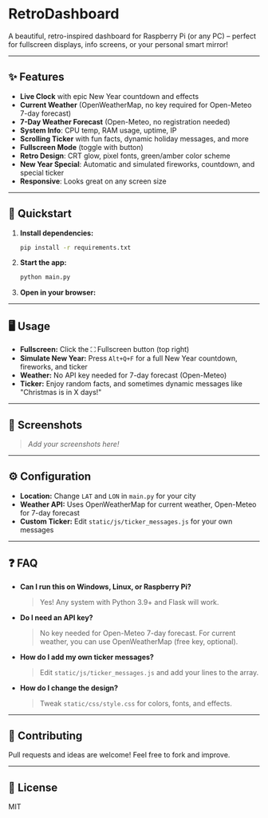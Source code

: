 # RetroDashboard

A beautiful, retro-inspired dashboard for Raspberry Pi (or any PC) – perfect for fullscreen displays, info screens, or your personal smart mirror!

---

## ✨ Features
- **Live Clock** with epic New Year countdown and effects
- **Current Weather** (OpenWeatherMap, no key required for Open-Meteo 7-day forecast)
- **7-Day Weather Forecast** (Open-Meteo, no registration needed)
- **System Info**: CPU temp, RAM usage, uptime, IP
- **Scrolling Ticker** with fun facts, dynamic holiday messages, and more
- **Fullscreen Mode** (toggle with button)
- **Retro Design**: CRT glow, pixel fonts, green/amber color scheme
- **New Year Special**: Automatic and simulated fireworks, countdown, and special ticker
- **Responsive**: Looks great on any screen size

---

## 🚀 Quickstart

1. **Install dependencies:**
   ```bash
   pip install -r requirements.txt
   ```
2. **Start the app:**
   ```bash
   python main.py
   ```
3. **Open in your browser:**
   

---

## 🖥️ Usage
- **Fullscreen:** Click the ⛶ Fullscreen button (top right)
- **Simulate New Year:** Press `Alt+Q+F` for a full New Year countdown, fireworks, and ticker
- **Weather:** No API key needed for 7-day forecast (Open-Meteo)
- **Ticker:** Enjoy random facts, and sometimes dynamic messages like "Christmas is in X days!"

---

## 📸 Screenshots
> _Add your screenshots here!_

---

## ⚙️ Configuration
- **Location:** Change `LAT` and `LON` in `main.py` for your city
- **Weather API:** Uses OpenWeatherMap for current weather, Open-Meteo for 7-day forecast
- **Custom Ticker:** Edit `static/js/ticker_messages.js` for your own messages

---

## ❓ FAQ
- **Can I run this on Windows, Linux, or Raspberry Pi?**
  > Yes! Any system with Python 3.9+ and Flask will work.
- **Do I need an API key?**
  > No key needed for Open-Meteo 7-day forecast. For current weather, you can use OpenWeatherMap (free key, optional).
- **How do I add my own ticker messages?**
  > Edit `static/js/ticker_messages.js` and add your lines to the array.
- **How do I change the design?**
  > Tweak `static/css/style.css` for colors, fonts, and effects.

---

## 🤝 Contributing
Pull requests and ideas are welcome! Feel free to fork and improve.

---

## 📜 License
MIT
